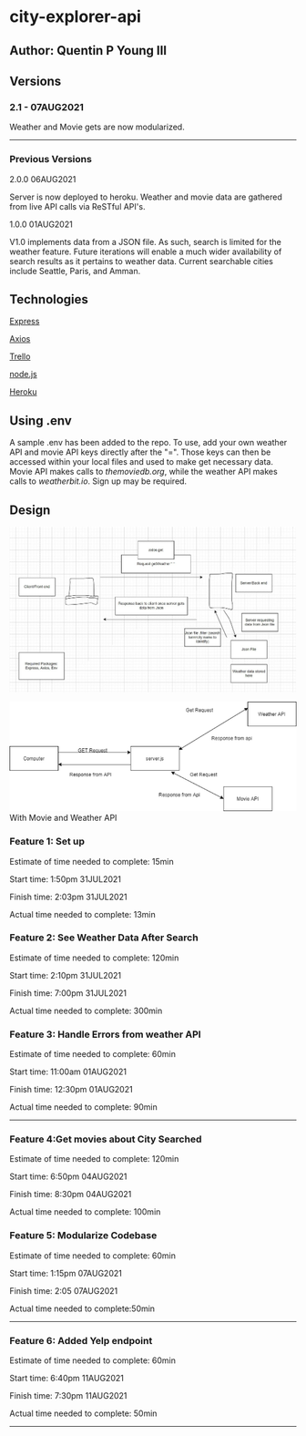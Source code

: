 # city-explorer-api

## Author: Quentin P Young III

## Versions

### 2.1 - 07AUG2021

Weather and Movie gets are now modularized.

---
### Previous Versions

2.0.0 06AUG2021

Server is now deployed to heroku. Weather and movie data are gathered from live API calls via ReSTful API's.

1.0.0 01AUG2021

V1.0 implements data from a JSON file. As such, search is limited for the weather feature. Future iterations will enable a much wider availability of search results as it pertains to weather data. Current searchable cities include Seattle, Paris, and Amman.

## Technologies

[Express](https://expressjs.com/)

[Axios](https://axios-http.com/docs/intro)

[Trello](https://trello.com/)

[node.js](https://nodejs.org/en/)

[Heroku](#)

## Using .env

A sample .env has been added to the repo. To use, add your own weather API and movie API keys directly after the "=". Those keys can then be accessed within your local files and used to make get necessary data. Movie API makes calls to *themoviedb.org*, while the weather API makes calls to *weatherbit.io*. Sign up may be required.

## Design

![UML](./img/uml.jpg)


![UML](./img/uml2.png)
With Movie and Weather API

### Feature 1: Set up

Estimate of time needed to complete: 15min

Start time: 1:50pm 31JUL2021

Finish time: 2:03pm 31JUL2021

Actual time needed to complete: 13min

### Feature 2: See Weather Data After Search

Estimate of time needed to complete: 120min

Start time: 2:10pm 31JUL2021

Finish time: 7:00pm 31JUL2021

Actual time needed to complete: 300min

### Feature 3: Handle Errors from weather API

Estimate of time needed to complete: 60min

Start time: 11:00am 01AUG2021

Finish time: 12:30pm 01AUG2021

Actual time needed to complete: 90min

---

### Feature 4:Get movies about City Searched

Estimate of time needed to complete: 120min

Start time: 6:50pm 04AUG2021

Finish time: 8:30pm 04AUG2021

Actual time needed to complete: 100min

### Feature 5: Modularize Codebase

Estimate of time needed to complete: 60min

Start time: 1:15pm 07AUG2021

Finish time: 2:05 07AUG2021

Actual time needed to complete:50min

---
### Feature 6: Added Yelp endpoint

Estimate of time needed to complete: 60min

Start time: 6:40pm 11AUG2021

Finish time: 7:30pm 11AUG2021

Actual time needed to complete: 50min

---
